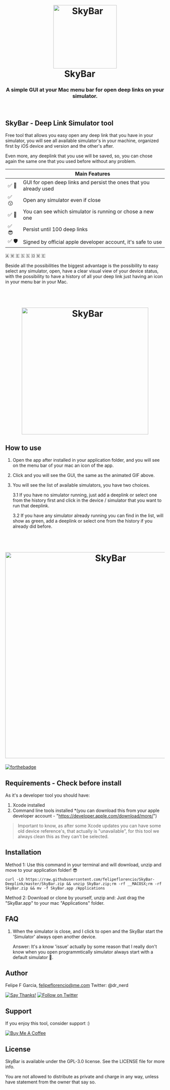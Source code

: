 <h1 align="center">
    <br>
        <img src="https://raw.githubusercontent.com/felipeflorencio/SkyBar/master/img/navbar-icon.png" alt="SkyBar" width="200"></a>
    <br>
  SkyBar&nbsp;&nbsp;&nbsp;&nbsp;&nbsp;
  <br>
</h1>

<h3 align="center">A simple GUI at your Mac menu bar for open deep links on your simulator.</h4>

</br>

## SkyBar - Deep Link Simulator tool

Free tool that allows you easy open any deep link that you have in your simulator, you will see all available simulator's in your machine, organized first by iOS device and version and the other's after.

Even more, any deeplink that you use will be saved, so, you can chose again the same one that you used before without any problem.

|                   | Main Features                                                      |
| ----------------- | ------------------------------------------------------------------ |
| &#9989; &#129321; | GUI for open deep links and persist the ones that you already used | 
| &#9989; &#128535; | Open any simulator even if close                                   |
| &#9989; &#129395; | You can see which simulator is running or chose a new one          |
| &#9989; &#128526; | Persist until 100 deep links                                       |
| &#9989; &#128737; | Signed by official apple developer account, it's safe to use       |

&#127462; &#127484; &#127466; &#127480; &#127480; &#127476; &#127474; &#127466;

Beside all the possibilities the biggest advantage is the possibility to easy select any simulator, open, have a clear visual view of your device status, with the possibility to have a history of all your deep link just having an icon in your menu bar in your Mac.

<h1 align="center">
    <br>
        <img src="https://raw.githubusercontent.com/felipeflorencio/SkyBar/master/img/SkyBarDeeplink-Animation.gif" alt="SkyBar" width="400"></a>
    <br>
</h1>


## How to use

1. Open the app after installed in your application folder, and you will see on the menu bar of your mac an icon of the app.
2. Click and you will see the GUI, the same as the animated GIF above.
3. You will see the list of available simulators, you have two choices.

	3.1 If you have no simulator running, just add a deeplink or select one from the history 	first and click in the device / simulator that you want to run that deeplink.
	
	3.2 If you have any simulator already running you can find in the list, will show as green, 	add a deeplink or select one from the history if you already did before. 


<h1 align="center">
    <br>
        <img src="https://raw.githubusercontent.com/felipeflorencio/SkyBar/master/img/SkyBarDeeplink-How-To-Use-Animation.gif" alt="SkyBar" width="650"></a>
    <br>
</h1>

[![forthebadge](https://forthebadge.com/images/badges/made-with-swift.svg)](https://forthebadge.com)

## Requirements - Check before install

As it's a developer tool you should have:

1. Xcode installed
2. Command line tools installed \*(you can download this from your apple developer account - "https://developer.apple.com/download/more/")

> Important to know, as after some Xcode updates you can have some old device reference's, that actually is "unavailable", for this tool we always clean this as they can't be selected.

## Installation

Method 1: Use this command in your terminal and will download, unzip and move to your application folder! &#128526;


```shell
curl -LO https://raw.githubusercontent.com/felipeflorencio/SkyBar-Deeplink/master/SkyBar.zip && unzip SkyBar.zip;rm -rf __MACOSX;rm -rf SkyBar.zip && mv -f SkyBar.app /Applications
```


Method 2: Download or clone by yourself, unzip and:
Just drag the "SkyBar.app" to your mac "Applications" folder.

## FAQ

1. When the simulator is close, and I click to open and the SkyBar start the 'Simulator' always open another device.

	Answer: It's a know 'issue' actually by some reason that I really don't know when you open 	programmtically simulator always start with a default simulator &#129335;.

## Author

Felipe F Garcia, felipeflorencio@me.com
Twitter: @dr_nerd

[![Say Thanks!](https://img.shields.io/badge/Say%20Thanks-!-1EAEDB.svg)](https://saythanks.io/to/felipeflorencio)
<a href="https://twitter.com/intent/follow?screen_name=dr_nerd"><img alt="Follow on Twitter" src="https://img.shields.io/twitter/follow/dr_nerd.svg?style=social"></a>

## Support

If you enjoy this tool, consider support :)

<a href="https://www.buymeacoffee.com/oH5D94uLp" target="_blank"><img src="https://bmc-cdn.nyc3.digitaloceanspaces.com/BMC-button-images/custom_images/orange_img.png" alt="Buy Me A Coffee" style="height: auto !important;width: auto !important;" ></a>

## License

SkyBar is available under the GPL-3.0 license. See the LICENSE file for more info.

You are not allowed to distribute as private and charge in any way, unless have statement from the owner that say so.
